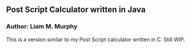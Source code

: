 ## Post Script Calculator written in Java ##
### Author: Liam M. Murphy ###

This is a version similar to my Post Script calculator written in C. Still WIP.